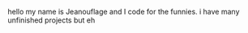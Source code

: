 hello
my name is Jeanouflage and I code for the funnies.
i have many unfinished projects but eh

<!---
Jeanouflage/Jeanouflage is a ✨ special ✨ repository because its `README.md` (this file) appears on your GitHub profile.
You can click the Preview link to take a look at your changes.
--->
